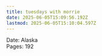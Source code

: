 ```yaml
---
title: tuesdays with morrie
date: 2025-06-05T15:09:56.192Z
lastmod: 2025-06-05T15:10:04.597Z
---
```

Date: Alaska\
Pages: 192
